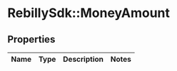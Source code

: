 # RebillySdk::MoneyAmount

## Properties
Name | Type | Description | Notes
------------ | ------------- | ------------- | -------------

